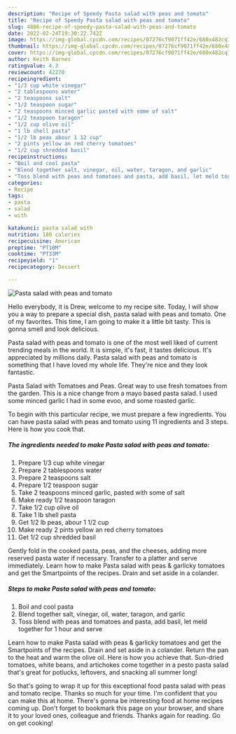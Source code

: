 ```yaml
---
description: "Recipe of Speedy Pasta salad with peas and tomato"
title: "Recipe of Speedy Pasta salad with peas and tomato"
slug: 4806-recipe-of-speedy-pasta-salad-with-peas-and-tomato
date: 2022-02-24T19:30:22.742Z
image: https://img-global.cpcdn.com/recipes/07276cf9071ff42e/680x482cq70/pasta-salad-with-peas-and-tomato-recipe-main-photo.jpg
thumbnail: https://img-global.cpcdn.com/recipes/07276cf9071ff42e/680x482cq70/pasta-salad-with-peas-and-tomato-recipe-main-photo.jpg
cover: https://img-global.cpcdn.com/recipes/07276cf9071ff42e/680x482cq70/pasta-salad-with-peas-and-tomato-recipe-main-photo.jpg
author: Keith Barnes
ratingvalue: 4.3
reviewcount: 42270
recipeingredient:
- "1/3 cup white vinegar"
- "2 tablespoons water"
- "2 teaspoons salt"
- "1/2 teaspoon sugar"
- "2 teaspoons minced garlic pasted with some of salt"
- "1/2 teaspoon taragon"
- "1/2 cup olive oil"
- "1 lb shell pasta"
- "1/2 lb peas abour 1 12 cup"
- "2 pints yellow an red cherry tomatoes"
- "1/2 cup shredded basil"
recipeinstructions:
- "Boil and cool pasta"
- "Blend together salt, vinegar, oil, water, taragon, and garlic"
- "Toss blend with peas and tomatoes and pasta, add basil, let meld together for 1 hour and serve"
categories:
- Recipe
tags:
- pasta
- salad
- with

katakunci: pasta salad with 
nutrition: 180 calories
recipecuisine: American
preptime: "PT10M"
cooktime: "PT33M"
recipeyield: "1"
recipecategory: Dessert

---
```



![Pasta salad with peas and tomato](https://img-global.cpcdn.com/recipes/07276cf9071ff42e/680x482cq70/pasta-salad-with-peas-and-tomato-recipe-main-photo.jpg)

Hello everybody, it is Drew, welcome to my recipe site. Today, I will show you a way to prepare a special dish, pasta salad with peas and tomato. One of my favorites. This time, I am going to make it a little bit tasty. This is gonna smell and look delicious.

Pasta salad with peas and tomato is one of the most well liked of current trending meals in the world. It is simple, it's fast, it tastes delicious. It's appreciated by millions daily. Pasta salad with peas and tomato is something that I have loved my whole life. They're nice and they look fantastic.

Pasta Salad with Tomatoes and Peas. Great way to use fresh tomatoes from the garden. This is a nice change from a mayo based pasta salad. I used some minced garlic I had in some evoo, and some roasted garlic.


To begin with this particular recipe, we must prepare a few ingredients. You can have pasta salad with peas and tomato using 11 ingredients and 3 steps. Here is how you cook that.

<!--inarticleads1-->

##### The ingredients needed to make Pasta salad with peas and tomato:

1. Prepare 1/3 cup white vinegar
1. Prepare 2 tablespoons water
1. Prepare 2 teaspoons salt
1. Prepare 1/2 teaspoon sugar
1. Take 2 teaspoons minced garlic, pasted with some of salt
1. Make ready 1/2 teaspoon taragon
1. Take 1/2 cup olive oil
1. Take 1 lb shell pasta
1. Get 1/2 lb peas, abour 1 1/2 cup
1. Make ready 2 pints yellow an red cherry tomatoes
1. Get 1/2 cup shredded basil


Gently fold in the cooked pasta, peas, and the cheeses, adding more reserved pasta water if necessary. Transfer to a platter and serve immediately. Learn how to make Pasta salad with peas &amp; garlicky tomatoes and get the Smartpoints of the recipes. Drain and set aside in a colander. 

<!--inarticleads2-->

##### Steps to make Pasta salad with peas and tomato:

1. Boil and cool pasta
1. Blend together salt, vinegar, oil, water, taragon, and garlic
1. Toss blend with peas and tomatoes and pasta, add basil, let meld together for 1 hour and serve


Learn how to make Pasta salad with peas &amp; garlicky tomatoes and get the Smartpoints of the recipes. Drain and set aside in a colander. Return the pan to the heat and warm the olive oil. Here is how you achieve that. Sun-dried tomatoes, white beans, and artichokes come together in a pesto pasta salad that&#39;s great for potlucks, leftovers, and snacking all summer long! 

So that's going to wrap it up for this exceptional food pasta salad with peas and tomato recipe. Thanks so much for your time. I'm confident that you can make this at home. There's gonna be interesting food at home recipes coming up. Don't forget to bookmark this page on your browser, and share it to your loved ones, colleague and friends. Thanks again for reading. Go on get cooking!
